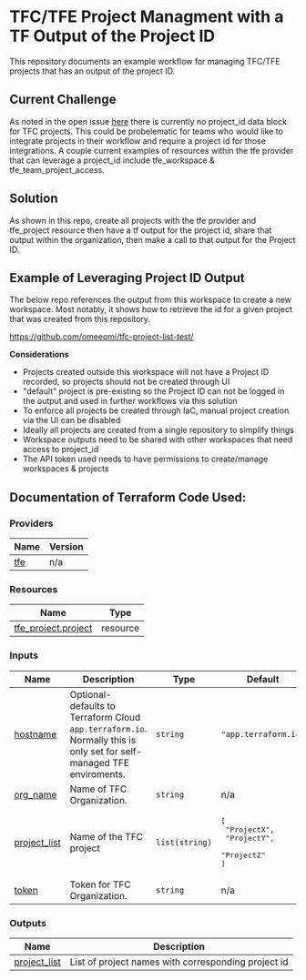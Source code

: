 # TFC/TFE Project Managment with a TF Output of the Project ID

This repository documents an example workflow for managing TFC/TFE projects that has an output of the project ID. 

## Current Challenge 

As noted in the open issue [here](https://github.com/hashicorp/terraform-provider-tfe/issues/782) there is currently no project_id data block for TFC projects. This could be probelematic for teams who would like to integrate projects in their workflow and require a project id for those integrations. A couple current examples of resources within the tfe provider that can leverage a project_id include tfe_workspace & tfe_team_project_access.

## Solution

As shown in this repo, create all projects with the tfe provider and tfe_project resource then have a tf output for the project id, share that output within the organization, then make a call to that output for the Project ID.

## Example of Leveraging Project ID Output

The below repo references the output from this workspace to create a new workspace. Most notably, it shows how to retrieve the id for a given project that was created from this repository. 

https://github.com/omeeomi/tfc-project-list-test/

**Considerations**
* Projects created outside this workspace will not have a Project ID recorded, so projects should not be created through UI
* "default" project is pre-existing so the Project ID can not be logged in the output and used in further workflows via this solution 
* To enforce all projects be created through IaC, manual project creation via the UI can be disabled
* Ideally all projects are created from a single repository to simplify things
* Workspace outputs need to be shared with other workspaces that need access to project_id
* The API token used needs to have permissions to create/manage workspaces & projects

## Documentation of Terraform Code Used:

### Providers

| Name | Version |
|------|---------|
| <a name="provider_tfe"></a> [tfe](#provider\_tfe) | n/a |

### Resources

| Name | Type |
|------|------|
| [tfe_project.project](https://registry.terraform.io/providers/hashicorp/tfe/latest/docs/resources/project) | resource |

### Inputs

| Name | Description | Type | Default | Required |
|------|-------------|------|---------|:--------:|
| <a name="input_hostname"></a> [hostname](#input\_hostname) | Optional- defaults to Terraform Cloud `app.terraform.io`. Normally this is only set for self-managed TFE enviroments. | `string` | `"app.terraform.io"` | no |
| <a name="input_org_name"></a> [org\_name](#input\_org\_name) | Name of TFC Organization. | `string` | n/a | yes |
| <a name="input_project_list"></a> [project\_list](#input\_project\_list) | Name of the TFC project | `list(string)` | <pre>[<br>  "ProjectX",<br>  "ProjectY",<br>  "ProjectZ"<br>]</pre> | no |
| <a name="input_token"></a> [token](#input\_token) | Token for TFC Organization. | `string` | n/a | yes |

### Outputs

| Name | Description |
|------|-------------|
| <a name="output_project_list"></a> [project\_list](#output\_project\_list) | List of project names with corresponding project id |
